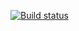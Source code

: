 [![Build status](https://ci.appveyor.com/api/projects/status/9kv7yjjqkyu663ci/branch/master?svg=true)](https://ci.appveyor.com/project/Svetlana0406/auto-dz5-part2/branch/master)
